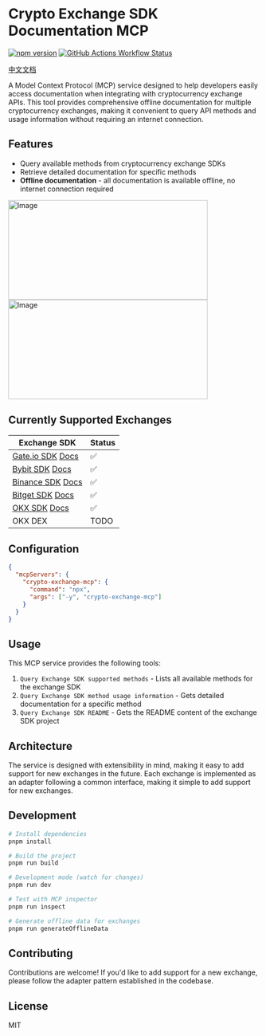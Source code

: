 # Crypto Exchange SDK Documentation MCP

[![npm version](https://img.shields.io/npm/v/crypto-exchange-mcp.svg)](https://www.npmjs.com/package/crypto-exchange-mcp)
[![GitHub Actions Workflow Status](https://img.shields.io/github/actions/workflow/status/flytam/exchange-sdk-mcp/npm-publish.yml?label=publish)](https://github.com/your-username/exchange-sdk-mcp/actions/workflows/npm-publish.yml)

[中文文档](./README-zh.md)

A Model Context Protocol (MCP) service designed to help developers easily access documentation when integrating with cryptocurrency exchange APIs. This tool provides comprehensive offline documentation for multiple cryptocurrency exchanges, making it convenient to query API methods and usage information without requiring an internet connection.

## Features

- Query available methods from cryptocurrency exchange SDKs
- Retrieve detailed documentation for specific methods
- **Offline documentation** - all documentation is available offline, no internet connection required

<img width="400" height="200" alt="Image" src="https://github.com/user-attachments/assets/00fc3ea1-2d05-4fcd-ab60-1fa00cf3d87e" />

<img width="400" height="200" alt="Image" src="https://github.com/user-attachments/assets/3296b13d-f10b-471a-8cce-199ddfd0ec9c" />

## Currently Supported Exchanges

| Exchange SDK                                                                                                | Status |
| ----------------------------------------------------------------------------------------------------------- | ------ |
| [Gate.io SDK](https://www.npmjs.com/package/gateio-api) [Docs](https://www.gate.com/docs/developers/apiv4)  | ✅     |
| [Bybit SDK](https://www.npmjs.com/package/bybit-api) [Docs](https://bybit-exchange.github.io/docs/v5/intro) | ✅     |
| [Binance SDK](https://www.npmjs.com/package/binance) [Docs](https://developers.binance.com/en)              | ✅     |
| [Bitget SDK](https://www.npmjs.com/package/bitget-api) [Docs](https://www.bitget.com/api-doc/common/intro)  | ✅     |
| [OKX SDK](https://www.npmjs.com/package/okx-api) [Docs](https://www.okx.com/docs-v5/en/#overview)           | ✅     |
| OKX DEX                                                                                                     | TODO   |

## Configuration

```json
{
  "mcpServers": {
    "crypto-exchange-mcp": {
      "command": "npx",
      "args": ["-y", "crypto-exchange-mcp"]
    }
  }
}
```

## Usage

This MCP service provides the following tools:

1. `Query Exchange SDK supported methods` - Lists all available methods for the exchange SDK
2. `Query Exchange SDK method usage information` - Gets detailed documentation for a specific method
3. `Query Exchange SDK README` - Gets the README content of the exchange SDK project

## Architecture

The service is designed with extensibility in mind, making it easy to add support for new exchanges in the future. Each exchange is implemented as an adapter following a common interface, making it simple to add support for new exchanges.

## Development

```bash
# Install dependencies
pnpm install

# Build the project
pnpm run build

# Development mode (watch for changes)
pnpm run dev

# Test with MCP inspector
pnpm run inspect

# Generate offline data for exchanges
pnpm run generateOfflineData
```

## Contributing

Contributions are welcome! If you'd like to add support for a new exchange, please follow the adapter pattern established in the codebase.

## License

MIT
